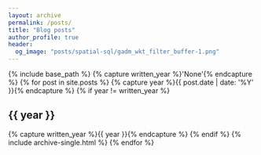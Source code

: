 ```yaml
---
layout: archive
permalink: /posts/
title: "Blog posts"
author_profile: true
header:
  og_image: "posts/spatial-sql/gadm_wkt_filter_buffer-1.png"
---
```


{% include base_path %}
{% capture written_year %}'None'{% endcapture %}
{% for post in site.posts %}
  {% capture year %}{{ post.date | date: '%Y' }}{% endcapture %}
  {% if year != written_year %}
    <h2>{{ year }}</h2>
    {% capture written_year %}{{ year }}{% endcapture %}
  {% endif %}
  {% include archive-single.html %}
{% endfor %}
